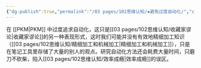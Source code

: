 ```yaml
---
{"dg-publish":true,"permalink":"/03 pages/102思维认知/❀避免过度自动化/","created":"2024-11-30T20:43:59.523+08:00","updated":"2025-03-04T13:38:57.459+08:00"}
---
```


在 [[PKM\|PKM]] 中过度追求自动化，这只是[[03 pages/102思维认知/收藏家谬论\|收藏家谬论]]的另一种表现形式，这时我们可能并没有有效地精细加工知识（[[03 pages/102思维认知/精细加工和机械加工\|精细加工和机械加工]]），只是在笔记工具里存储了大量的别人的观点。研究自动化方法还会耗费大量时间，只磨刀不砍柴，陷入[[03 pages/102思维认知/效率成瘾\|效率成瘾]]的误区。